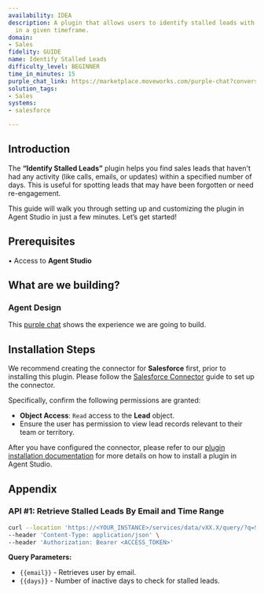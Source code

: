 ```yaml
---
availability: IDEA
description: A plugin that allows users to identify stalled leads with no activity
  in a given timeframe.
domain:
- Sales
fidelity: GUIDE
name: Identify Stalled Leads
difficulty_level: BEGINNER
time_in_minutes: 15
purple_chat_link: https://marketplace.moveworks.com/purple-chat?conversation=%7B%22messages%22%3A%5B%7B%22parts%22%3A%5B%7B%22richText%22%3A%22Find+my+stalled+leads+in+Salesforce.%22%7D%5D%2C%22role%22%3A%22user%22%7D%2C%7B%22parts%22%3A%5B%7B%22richText%22%3A%22%3Cp+xmlns%3D%5C%22http%3A%2F%2Fwww.w3.org%2F1999%2Fxhtml%5C%22%3ECertainly.+I+can+find+leads+assigned+to+you+with+no+recent+activity.+How+many+days+without+activity+should+I+look+for%3F+%28e.g.%2C+14%2C+30%2C+60%29%3C%2Fp%3E%22%7D%5D%2C%22role%22%3A%22assistant%22%7D%2C%7B%22parts%22%3A%5B%7B%22richText%22%3A%2230%22%7D%5D%2C%22role%22%3A%22user%22%7D%2C%7B%22parts%22%3A%5B%7B%22reasoningSteps%22%3A%5B%7B%22richText%22%3A%22%3Cp+xmlns%3D%5C%22http%3A%2F%2Fwww.w3.org%2F1999%2Fxhtml%5C%22%3ESearching+Salesforce+for+leads+assigned+to+you+with+no+activity+in+the+last+30+days.%3C%2Fp%3E%22%2C%22status%22%3A%22success%22%7D%5D%7D%2C%7B%22richText%22%3A%22%3Cp+xmlns%3D%5C%22http%3A%2F%2Fwww.w3.org%2F1999%2Fxhtml%5C%22%3EI+found+3+leads+assigned+to+you+with+no+activity+in+the+last+30+days.+Here+they+are%3A%3C%2Fp%3E%3Col+xmlns%3D%5C%22http%3A%2F%2Fwww.w3.org%2F1999%2Fxhtml%5C%22%3E%3Cli%3E%3Cb%3EMichael+Johnson%3C%2Fb%3E%3Cul%3E%3Cli%3ECompany%3A+Apex+Solutions%3C%2Fli%3E%3Cli%3ELast+Activity%3A+June+28%2C+2025%3C%2Fli%3E%3C%2Ful%3E%3C%2Fli%3E%3Cli%3E%3Cb%3ESarah+Davis%3C%2Fb%3E%3Cul%3E%3Cli%3ECompany%3A+Global+Exports+Inc.%3C%2Fli%3E%3Cli%3ELast+Activity%3A+July+05%2C+2025%3C%2Fli%3E%3C%2Ful%3E%3C%2Fli%3E%3Cli%3E%3Cb%3EChris+Martinez%3C%2Fb%3E%3Cul%3E%3Cli%3ECompany%3A+Innovatech+Builders%3C%2Fli%3E%3Cli%3ELast+Activity%3A+June+21%2C+2025%3C%2Fli%3E%3C%2Ful%3E%3C%2Fli%3E%3C%2Fol%3E%22%7D%2C%7B%22citations%22%3A%5B%7B%22citationTitle%22%3A%22Lead%3A+Michael+Johnson%22%2C%22connectorName%22%3A%22salesforce%22%7D%2C%7B%22citationTitle%22%3A%22Lead%3A+Sarah+Davis%22%2C%22connectorName%22%3A%22salesforce%22%7D%2C%7B%22citationTitle%22%3A%22Lead%3A+Chris+Martinez%22%2C%22connectorName%22%3A%22salesforce%22%7D%5D%7D%5D%2C%22role%22%3A%22assistant%22%7D%5D%7D
solution_tags:
- Sales
systems:
- salesforce

---
```

## **Introduction**

The **“Identify Stalled Leads”** plugin helps you find sales leads that haven't had any activity (like calls, emails, or updates) within a specified number of days. This is useful for spotting leads that may have been forgotten or need re-engagement.

This guide will walk you through setting up and customizing the plugin in Agent Studio in just a few minutes. Let’s get started!

## **Prerequisites**

• Access to **Agent Studio**

## **What are we building?**

### **Agent Design**

This [purple chat](https://marketplace.moveworks.com/purple-chat?conversation=%7B%22messages%22%3A%5B%7B%22parts%22%3A%5B%7B%22richText%22%3A%22Find+my+stalled+leads+in+Salesforce.%22%7D%5D%2C%22role%22%3A%22user%22%7D%2C%7B%22parts%22%3A%5B%7B%22richText%22%3A%22%3Cp+xmlns%3D%5C%22http%3A%2F%2Fwww.w3.org%2F1999%2Fxhtml%5C%22%3ECertainly.+I+can+find+leads+assigned+to+you+with+no+recent+activity.+How+many+days+without+activity+should+I+look+for%3F+%28e.g.%2C+14%2C+30%2C+60%29%3C%2Fp%3E%22%7D%5D%2C%22role%22%3A%22assistant%22%7D%2C%7B%22parts%22%3A%5B%7B%22richText%22%3A%2230%22%7D%5D%2C%22role%22%3A%22user%22%7D%2C%7B%22parts%22%3A%5B%7B%22reasoningSteps%22%3A%5B%7B%22richText%22%3A%22%3Cp+xmlns%3D%5C%22http%3A%2F%2Fwww.w3.org%2F1999%2Fxhtml%5C%22%3ESearching+Salesforce+for+leads+assigned+to+you+with+no+activity+in+the+last+30+days.%3C%2Fp%3E%22%2C%22status%22%3A%22success%22%7D%5D%7D%2C%7B%22richText%22%3A%22%3Cp+xmlns%3D%5C%22http%3A%2F%2Fwww.w3.org%2F1999%2Fxhtml%5C%22%3EI+found+3+leads+assigned+to+you+with+no+activity+in+the+last+30+days.+Here+they+are%3A%3C%2Fp%3E%3Col+xmlns%3D%5C%22http%3A%2F%2Fwww.w3.org%2F1999%2Fxhtml%5C%22%3E%3Cli%3E%3Cb%3EMichael+Johnson%3C%2Fb%3E%3Cul%3E%3Cli%3ECompany%3A+Apex+Solutions%3C%2Fli%3E%3Cli%3ELast+Activity%3A+June+28%2C+2025%3C%2Fli%3E%3C%2Ful%3E%3C%2Fli%3E%3Cli%3E%3Cb%3ESarah+Davis%3C%2Fb%3E%3Cul%3E%3Cli%3ECompany%3A+Global+Exports+Inc.%3C%2Fli%3E%3Cli%3ELast+Activity%3A+July+05%2C+2025%3C%2Fli%3E%3C%2Ful%3E%3C%2Fli%3E%3Cli%3E%3Cb%3EChris+Martinez%3C%2Fb%3E%3Cul%3E%3Cli%3ECompany%3A+Innovatech+Builders%3C%2Fli%3E%3Cli%3ELast+Activity%3A+June+21%2C+2025%3C%2Fli%3E%3C%2Ful%3E%3C%2Fli%3E%3C%2Fol%3E%22%7D%2C%7B%22citations%22%3A%5B%7B%22citationTitle%22%3A%22Lead%3A+Michael+Johnson%22%2C%22connectorName%22%3A%22salesforce%22%7D%2C%7B%22citationTitle%22%3A%22Lead%3A+Sarah+Davis%22%2C%22connectorName%22%3A%22salesforce%22%7D%2C%7B%22citationTitle%22%3A%22Lead%3A+Chris+Martinez%22%2C%22connectorName%22%3A%22salesforce%22%7D%5D%7D%5D%2C%22role%22%3A%22assistant%22%7D%5D%7D) shows the experience we are going to build.

## **Installation Steps**

We recommend creating the connector for **Salesforce** first, prior to installing this plugin. Please follow the [Salesforce Connector](https://marketplace.moveworks.com/connectors/salesforce#how-to-implement) guide to set up the connector.

Specifically, confirm the following permissions are granted:

- **Object Access**: `Read` access to the **Lead** object.
- Ensure the user has permission to view lead records relevant to their team or territory.

After you have configured the connector, please refer to our [plugin installation documentation](https://help.moveworks.com/docs/ai-agent-marketplace-installation) for more details on how to install a plugin in Agent Studio.

## **Appendix**

### **API #1: Retrieve Stalled Leads By Email and Time Range**

```bash
curl --location 'https://<YOUR_INSTANCE>/services/data/vXX.X/query/?q=SELECT Id, Name, Title, Company, Email, Phone, Street, City, State, PostalCode, Country, Status, OwnerId, Owner.Name, Owner.Email, CreatedDate, LastActivityDate FROM Lead WHERE Owner.Email = '{{email}}' AND (LastActivityDate = null OR LastActivityDate < LAST_N_DAYS:{{days}}) ORDER BY LastActivityDate ASC LIMIT 50' \
--header 'Content-Type: application/json' \
--header 'Authorization: Bearer <ACCESS_TOKEN>'
```

**Query Parameters:**

- `{{email}}` - Retrieves user by email.
- `{{days}}`  - Number of inactive days to check for stalled leads.
